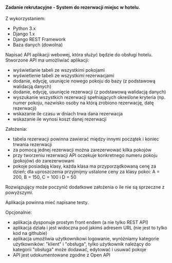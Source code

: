 
 #### Zadanie rekrutacyjne - System do rezerwacji miejsc w hotelu.

Z wykorzystaniem:

- Python 3.x
- Django 1.x
- Django REST Framework
- Baza danych (dowolna)

Napisać API aplikacji webowej, która służyć będzie do obsługi hotelu. Stworzone API ma umożliwiać aplikacji:

- wyświetlanie tabeli ze wszystkimi pokojami
- wyświetlenie tabeli ze wszystkimi rezerwacjami
- dodanie, edycję, usunięcie nowego pokoju do bazy (z podstawową walidacją danych)
- dodanie, edycję, usunięcie rezerwacji (z podstawową walidacją danych)
- wyszukanie wszystkich rezerwacji spełniających określone kryteria (np. numer pokoju, nazwisko osoby na którą zrobiono rezerwację, datę rezerwacji)
- wskazanie ile czasu w dniach trwa dana rezerwacja
- wskazanie ile wynosi koszt danej rezerwacji

Założenia:

- tabela rezerwacji powinna zawierać między innymi początek i koniec trwania rezerwacji 
- za pomocą jednej rezerwacji można zarezerwować kilka pokojów
- przy tworzeniu rezerwacji API oczekuje konkretnego numeru pokoju (pokojów) do zarezerwowani
- pokoje posiadają klasy, każda klasa ma przyporządkowaną cenę za dzień; dla uproszczenia przyjmijmy ustalone ceny za klasy pokoi: A = 200, B = 150, C = 100 i D = 50

Rozwiązujący może poczynić dodatkowe założenia o ile nie są sprzeczne z powyższymi.

Aplikacja powinna mieć napisane testy. 

Opcjonalnie:

- aplikacja dysponuje prostym front endem (a nie tylko REST API)
- aplikacja działa i jest widoczna pod jakimś adresem URL (nie jest to tylko kod na githubie)
- aplikacja umożliwia użytkownikowi logowanie, wyróżniamy kategorie użytkowników: "klient" i "obsługa", tylko użytkownik należący do kategorii "obsługa" może dodawać, edytować i usuwać pokoje
- API jest udokumentowane zgodne z Open API
